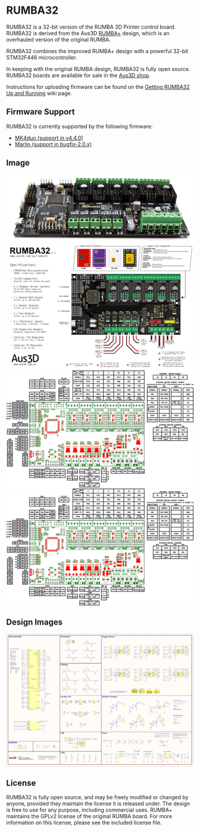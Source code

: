 # RUMBA32

RUMBA32 is a 32-bit version of the RUMBA 3D Printer control board. RUMBA32 is derived from the Aus3D [RUMBA+](https://github.com/Aus3D/RUMBA-Plus) design, which is an overhauled version of the original RUMBA.

RUMBA32 combines the improved RUMBA+ design with a powerful 32-bit STM32F446 microcontroller.

In keeping with the original RUMBA design, RUMBA32 is fully open source. RUMBA32 boards are available for sale in the [Aus3D shop](https://aus3d.com.au/rumba32). 

Instructions for uploading firmware can be found on the [Getting RUMBA32 Up and Running](https://github.com/Aus3D/RUMBA32/wiki/Getting-RUMBA32-Up-&-Running) wiki page.

## Firmware Support
RUMBA32 is currently supported by the following firmware:
- [MK4duo (support in v4.4.0)](https://github.com/MKFirmware/MK4duo)
- [Marlin (support in bugfix-2.0.x)](https://github.com/MarlinFirmware/Marlin)

## Image
![RUMBA32 Photo](https://raw.githubusercontent.com/Aus3D/RUMBA32/master/Images/boardPhoto.jpg "RUMBA32 Photo")
![RUMBA32 Graphic](https://raw.githubusercontent.com/Aus3D/RUMBA32/master/Images/RUMBA32_v1_1A_Graphic.png "RUMBA32 Graphic")
![RUMBA32 Pinout](https://raw.githubusercontent.com/Aus3D/RUMBA32/master/Images/RUMBA32_v1_1A_PinoutDrawing.png "RUMBA32 Pinout")
![RUMBA32 Dimensions](https://raw.githubusercontent.com/Aus3D/RUMBA32/master/Images/RUMBA32_v1_1A_PinoutDrawing.png "RUMBA32 Dimensions")

## Design Images
![RUMBA32 Schematic](https://raw.githubusercontent.com/Aus3D/RUMBA32/master/Schematic.png "RUMBA32 Schematic")

## License
RUMBA32 is fully open source, and may be freely modified or changed by anyone, provided they maintain the license it is released under. The design is free to use for any purpose, including commercial uses. RUMBA+ maintains the GPLv2 license of the original RUMBA board. For more information on this license, please see the included license file.
